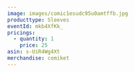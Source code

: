 ```yaml
---
image: images/comic1esudc95u0amtffb.jpg
producttype: Sleeves
eventId: mkb4XfKk_
pricings:
  - quantity: 1
    price: 25
asin: s-UiR4Wg4Xt
merchandise: comiket
---
```

